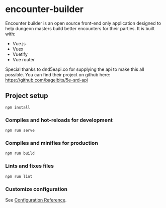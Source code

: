# encounter-builder

Encounter builder is an open source front-end only application designed to help dungeon masters build better encounters for their parties. It is built with:

- Vue.js
- Vuex
- Vuetify
- Vue router

Special thanks to dnd5eapi.co for supplying the api to make this all possible. You can find their project on github here: https://github.com/bagelbits/5e-srd-api

## Project setup
```
npm install
```

### Compiles and hot-reloads for development
```
npm run serve
```

### Compiles and minifies for production
```
npm run build
```

### Lints and fixes files
```
npm run lint
```

### Customize configuration
See [Configuration Reference](https://cli.vuejs.org/config/).
